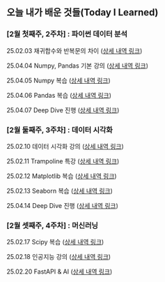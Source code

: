 
## 오늘 내가 배운 것들(Today I Learned)

### [2월 첫째주, 2주차] : 파이썬 데이터 분석

25.02.03 재귀합수와 반복문의 차이 ([상세 내역 링크](https://github.com/100-hours-a-week/yuju-til/blob/main/Feb/2025-02-03.md))

25.04.04 Numpy, Pandas 기본 강의 ([상세 내역 링크](https://github.com/100-hours-a-week/yuju-til/blob/main/Feb/2025-02-04.md))

25.04.05 Numpy 복습 ([상세 내역 링크](https://github.com/100-hours-a-week/yuju-til/blob/main/Feb/2025-02-05.md))

25.04.06 Pandas 복습 ([상세 내역 링크](https://github.com/100-hours-a-week/yuju-til/blob/main/Feb/2025-02-06.md))

25.04.07 Deep Dive 진행 ([상세 내역 링크](https://github.com/100-hours-a-week/yuju-til/blob/main/Feb/2025-02-07.md))

### [2월 둘째주, 3주차] : 데이터 시각화
25.02.10 데이터 시각화 강의 ([상세 내역 링크](https://github.com/100-hours-a-week/yuju-til/blob/main/Feb/2025-02-10.md))

25.02.11 Trampoline 특강 ([상세 내역 링크](https://github.com/100-hours-a-week/yuju-til/blob/main/Feb/2025-02-11.md))

25.02.12 Matplotlib 복습 ([상세 내역 링크](https://github.com/100-hours-a-week/yuju-til/blob/main/Feb/2025-02-12.md))

25.02.13 Seaborn 복습 ([상세 내역 링크](https://github.com/100-hours-a-week/yuju-til/blob/main/Feb/2025-02-13.md))

25.04.14 Deep Dive 진행 ([상세 내역 링크](https://github.com/100-hours-a-week/yuju-til/blob/main/Feb/2025-02-14.md))

### [2월 셋째주, 4주차] : 머신러닝
25.02.17 Scipy 복습 ([상세 내역 링크](https://github.com/100-hours-a-week/yuju-til/blob/main/Feb/2025-02-17.md))

25.02.18 인공지능 강의 ([상세 내역 링크](https://github.com/100-hours-a-week/yuju-til/blob/main/Feb/2025-02-18.md))

25.02.20 FastAPI & AI ([상세 내역 링크](https://github.com/100-hours-a-week/yuju-til/blob/main/Feb/2025-02-20.md))